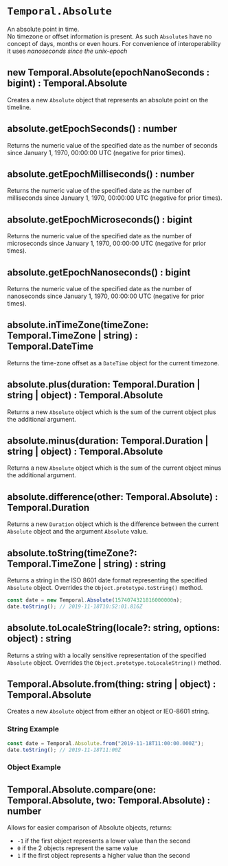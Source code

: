 # `Temporal.Absolute`

An absolute point in time.  
No timezone or offset information is present. As such `Absolute`s have no concept of days, months or even hours. For convenience of interoperability it uses _nanoseconds since the unix-epoch_

## new Temporal.Absolute(epochNanoSeconds : bigint) : Temporal.Absolute

Creates a new `Absolute` object that represents an absolute point on the timeline.

## absolute.getEpochSeconds() : number

Returns the numeric value of the specified date as the number of seconds since January 1, 1970, 00:00:00 UTC (negative for prior times).

## absolute.getEpochMilliseconds() : number

Returns the numeric value of the specified date as the number of milliseconds since January 1, 1970, 00:00:00 UTC (negative for prior times).

## absolute.getEpochMicroseconds() : bigint

Returns the numeric value of the specified date as the number of microseconds since January 1, 1970, 00:00:00 UTC (negative for prior times).

## absolute.getEpochNanoseconds() : bigint

Returns the numeric value of the specified date as the number of nanoseconds since January 1, 1970, 00:00:00 UTC (negative for prior times).

## absolute.inTimeZone(timeZone: Temporal.TimeZone | string) : Temporal.DateTime

Returns the time-zone offset as a `DateTime` object for the current timezone.

## absolute.plus(duration: Temporal.Duration | string | object) : Temporal.Absolute

Returns a new `Absolute` object which is the sum of the current object plus the additional argument.

## absolute.minus(duration: Temporal.Duration | string | object) : Temporal.Absolute

Returns a new `Absolute` object which is the sum of the current object minus the additional argument.

## absolute.difference(other: Temporal.Absolute) : Temporal.Duration

Returns a new `Duration` object which is the difference between the current `Absolute` object and the argument `Absolute` value.

## absolute.toString(timeZone?: Temporal.TimeZone | string) : string

Returns a string in the ISO 8601 date format representing the specified `Absolute` object. Overrides the `Object.prototype.toString()` method.

```js
const date = new Temporal.Absolute(1574074321816000000n);
date.toString(); // 2019-11-18T10:52:01.816Z
```

## absolute.toLocaleString(locale?: string, options: object) : string

Returns a string with a locally sensitive representation of the specified `Absolute` object. Overrides the `Object.prototype.toLocaleString()` method.

## Temporal.Absolute.from(thing: string | object) : Temporal.Absolute

Creates a new `Absolute` object from either an object or IEO-8601 string.

### String Example

```js
const date = Temporal.Absolute.from("2019-11-18T11:00:00.000Z");
date.toString(); // 2019-11-18T11:00Z
```

### Object Example

## Temporal.Absolute.compare(one: Temporal.Absolute, two: Temporal.Absolute) : number

Allows for easier comparison of Absolute objects, returns:

- `-1` if the first object represents a lower value than the second
- `0` if the 2 objects represent the same value
- `1` if the first object represents a higher value than the second
